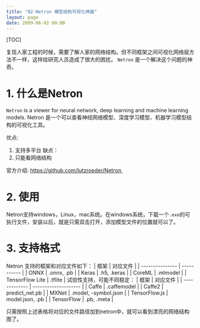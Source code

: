 ```yaml
---
title: "02-Netron 模型结构可视化神器"
layout: page
date: 2099-06-02 00:00
---
```

[TOC]

复现人家工程的时候，需要了解人家的网络结构。但不同框架之间可视化网络层方法不一样，这样给研究人员造成了很大的困扰。 `Netron` 是一个解决这个问题的神奇。

# 1. 什么是Netron

`Netron` is a viewer for neural network, deep learning and machine learning models.
Netron 是一个可以查看神经网络模型、深度学习模型、机器学习模型结构的可视化工具。

优点:
1. 支持多平台
缺点：
1. 只能看网络结构

官方介绍:
https://github.com/lutzroeder/Netron 


# 2. 使用

Netron支持windows，Linux，mac系统。在windows系统，下载一个`.exe`的可执行文件，安装以后，就是只需双击打开，添加模型文件的位置就可以了。 
 

# 3. 支持格式
Netron 支持的框架和对应文件如下：
| 框架            | 对应文件    |
| --------------- | ----------- |
| ONNX            | .onnx, .pb  |
| Keras           | .h5, .keras |
| CoreML          | .mlmodel    |
| TensorFlow Lite | .tflite     |
试验性支持，可能不同稳定：
| 框架          | 对应文件             |
| ------------- | -------------------- |
| Caffe         | .caffemodel          |
| Caffe2        | predict_net.pb       |
| MXNet         | .model, -symbol.json |
| TensorFlow.js | model.json, .pb      |
| TensorFlow    | .pb, .meta           |

只需按照上述表格将对应的文件路径加到netron中，就可以看到漂亮的网络结构图了。